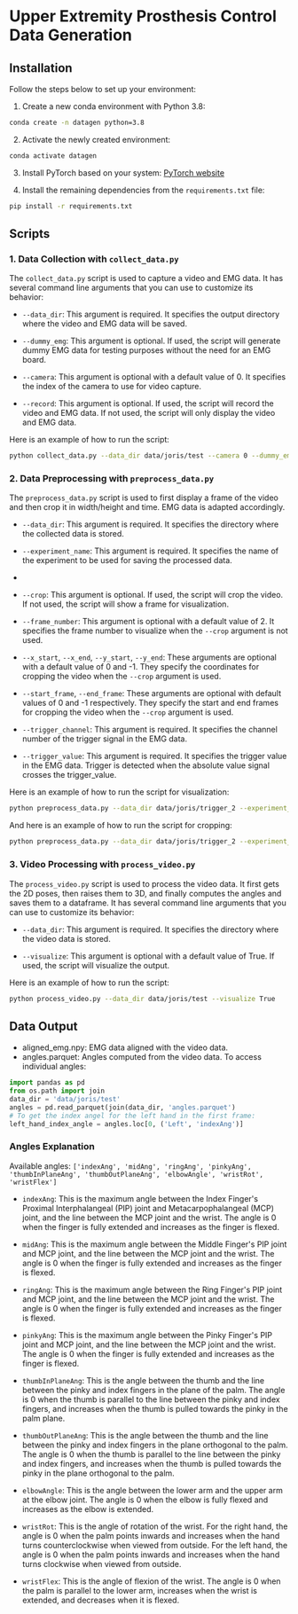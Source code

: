 # Upper Extremity Prosthesis Control Data Generation

## Installation

Follow the steps below to set up your environment:

1. Create a new conda environment with Python 3.8:

```bash
conda create -n datagen python=3.8
```

2. Activate the newly created environment:

```bash
conda activate datagen
```

3. Install PyTorch based on your system: [PyTorch website](https://pytorch.org/get-started/locally/)

4. Install the remaining dependencies from the `requirements.txt` file:

```bash
pip install -r requirements.txt
```

## Scripts

### 1. Data Collection with `collect_data.py`

The `collect_data.py` script is used to capture a video and EMG data. It has several command line arguments that you can
use to customize its behavior:

- `--data_dir`: This argument is required. It specifies the output directory where the video and EMG data will be saved.

- `--dummy_emg`: This argument is optional. If used, the script will generate dummy EMG data for testing purposes
  without the need for an EMG board.

- `--camera`: This argument is optional with a default value of 0. It specifies the index of the camera to use for video
  capture.

- `--record`: This argument is optional. If used, the script will record the video and EMG data. If not used, the script
  will only display the video and EMG data.



Here is an example of how to run the script:

```bash
python collect_data.py --data_dir data/joris/test --camera 0 --dummy_emg --record
```

### 2. Data Preprocessing with `preprocess_data.py`

The `preprocess_data.py` script is used to first display a frame of the video and then crop it in width/height and time.
EMG data is adapted accordingly.

- `--data_dir`: This argument is required. It specifies the directory where the collected data is stored.

- `--experiment_name`: This argument is required. It specifies the name of the experiment
  to be used for saving the processed data.
- 
- `--crop`: This argument is optional. If used, the script will crop the video. If not used, the script will show a
  frame for visualization.

- `--frame_number`: This argument is optional with a default value of 2. It specifies the frame number to visualize when
  the `--crop` argument is not used.

- `--x_start`, `--x_end`, `--y_start`, `--y_end`: These arguments are optional with a default value of 0 and -1. They specify
  the coordinates for cropping the video when the `--crop` argument is used.

- `--start_frame`, `--end_frame`: These arguments are optional with default values of 0 and -1 respectively. They
  specify the start and end frames for cropping the video when the `--crop` argument is used.

- `--trigger_channel`: This argument is required. It specifies the channel number of the trigger signal in the EMG data.

- `--trigger_value`: This argument is required. It specifies the trigger value in the EMG data. Trigger is detected when
  the absolute value signal crosses the trigger_value.

Here is an example of how to run the script for visualization:

```bash
python preprocess_data.py --data_dir data/joris/trigger_2 --experiment_name 1 --frame_number 990 --trigger_channel 7 
```

And here is an example of how to run the script for cropping:

```bash
python preprocess_data.py --data_dir data/joris/trigger_2 --experiment_name 1 --start_frame 544 --end_frame 14246 --trigger_channel 7 --trigger_value 600
```

### 3. Video Processing with `process_video.py`

The `process_video.py` script is used to process the video data. It first gets the 2D poses, then raises them to 3D, and
finally computes the angles and saves them to a dataframe. It has several command line arguments that you can use to
customize its behavior:

- `--data_dir`: This argument is required. It specifies the directory where the video data is stored.

- `--visualize`: This argument is optional with a default value of True. If used, the script will visualize the output.

Here is an example of how to run the script:

```bash
python process_video.py --data_dir data/joris/test --visualize True
```

## Data Output

- aligned_emg.npy: EMG data aligned with the video data.
- angles.parquet: Angles computed from the video data. To access individual angles:

```python
import pandas as pd
from os.path import join
data_dir = 'data/joris/test'
angles = pd.read_parquet(join(data_dir, 'angles.parquet')
# To get the index angel for the left hand in the first frame:
left_hand_index_angle = angles.loc[0, ('Left', 'indexAng')]
```

### Angles Explanation
Available angles: `['indexAng', 'midAng', 'ringAng', 'pinkyAng', 'thumbInPlaneAng', 'thumbOutPlaneAng', 'elbowAngle', 'wristRot', 'wristFlex']`

- `indexAng`: This is the maximum angle between the Index Finger's Proximal Interphalangeal (PIP) joint and Metacarpophalangeal (MCP) joint, and the line between the MCP joint and the wrist. The angle is 0 when the finger is fully extended and increases as the finger is flexed.

- `midAng`: This is the maximum angle between the Middle Finger's PIP joint and MCP joint, and the line between the MCP joint and the wrist. The angle is 0 when the finger is fully extended and increases as the finger is flexed.

- `ringAng`: This is the maximum angle between the Ring Finger's PIP joint and MCP joint, and the line between the MCP joint and the wrist. The angle is 0 when the finger is fully extended and increases as the finger is flexed.

- `pinkyAng`: This is the maximum angle between the Pinky Finger's PIP joint and MCP joint, and the line between the MCP joint and the wrist. The angle is 0 when the finger is fully extended and increases as the finger is flexed.

- `thumbInPlaneAng`: This is the angle between the thumb and the line between the pinky and index fingers in the plane of the palm. The angle is 0 when the thumb is parallel to the line between the pinky and index fingers, and increases when the thumb is pulled towards the pinky in the palm plane.

- `thumbOutPlaneAng`: This is the angle between the thumb and the line between the pinky and index fingers in the plane orthogonal to the palm. The angle is 0 when the thumb is parallel to the line between the pinky and index fingers, and increases when the thumb is pulled towards the pinky in the plane orthogonal to the palm.

- `elbowAngle`: This is the angle between the lower arm and the upper arm at the elbow joint. The angle is 0 when the elbow is fully flexed and increases as the elbow is extended.

- `wristRot`: This is the angle of rotation of the wrist. For the right hand, the angle is 0 when the palm points inwards and increases when the hand turns counterclockwise when viewed from outside. For the left hand, the angle is 0 when the palm points inwards and increases when the hand turns clockwise when viewed from outside.

- `wristFlex`: This is the angle of flexion of the wrist. The angle is 0 when the palm is parallel to the lower arm, increases when the wrist is extended, and decreases when it is flexed.